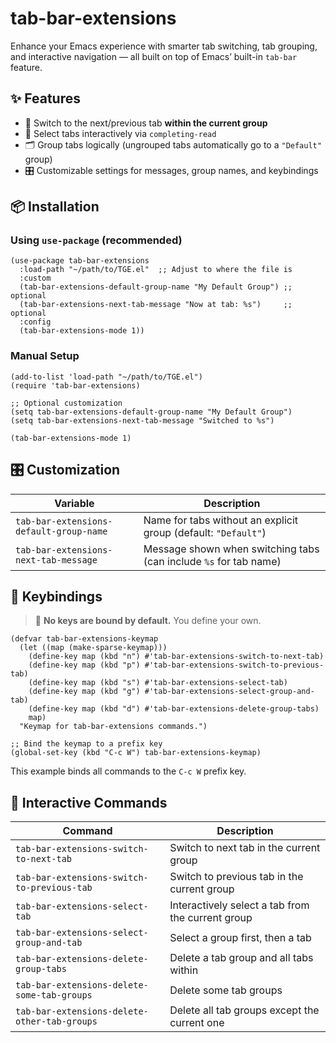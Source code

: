 # tab-bar-extensions

Enhance your Emacs experience with smarter tab switching, tab grouping, and interactive navigation — all built on top of Emacs’ built-in `tab-bar` feature.

## ✨ Features

- 🚀 Switch to the next/previous tab **within the current group**
- 🎯 Select tabs interactively via `completing-read`
- 🗂️ Group tabs logically (ungrouped tabs automatically go to a `"Default"` group)
- 🎛️ Customizable settings for messages, group names, and keybindings

## 📦 Installation

### Using `use-package` (recommended)

```elisp
(use-package tab-bar-extensions
  :load-path "~/path/to/TGE.el"  ;; Adjust to where the file is
  :custom
  (tab-bar-extensions-default-group-name "My Default Group") ;; optional
  (tab-bar-extensions-next-tab-message "Now at tab: %s")     ;; optional
  :config
  (tab-bar-extensions-mode 1))
```

### Manual Setup

```elisp
(add-to-list 'load-path "~/path/to/TGE.el")
(require 'tab-bar-extensions)

;; Optional customization
(setq tab-bar-extensions-default-group-name "My Default Group")
(setq tab-bar-extensions-next-tab-message "Switched to %s")

(tab-bar-extensions-mode 1)
```

## 🎛️ Customization

| Variable                                 | Description |
|------------------------------------------|-------------|
| `tab-bar-extensions-default-group-name`  | Name for tabs without an explicit group (default: `"Default"`) |
| `tab-bar-extensions-next-tab-message`    | Message shown when switching tabs (can include `%s` for tab name) |


## 🎹 Keybindings

> 🔐 **No keys are bound by default.** You define your own.

```elisp
(defvar tab-bar-extensions-keymap
  (let ((map (make-sparse-keymap)))
    (define-key map (kbd "n") #'tab-bar-extensions-switch-to-next-tab)
    (define-key map (kbd "p") #'tab-bar-extensions-switch-to-previous-tab)
    (define-key map (kbd "s") #'tab-bar-extensions-select-tab)
    (define-key map (kbd "g") #'tab-bar-extensions-select-group-and-tab)
    (define-key map (kbd "d") #'tab-bar-extensions-delete-group-tabs)
    map)
  "Keymap for tab-bar-extensions commands.")
  
;; Bind the keymap to a prefix key
(global-set-key (kbd "C-c W") tab-bar-extensions-keymap)
```

This example binds all commands to the `C-c W` prefix key.


## 🚀 Interactive Commands

| Command                                     | Description |
|--------------------------------------------|-------------|
| `tab-bar-extensions-switch-to-next-tab`     | Switch to next tab in the current group |
| `tab-bar-extensions-switch-to-previous-tab` | Switch to previous tab in the current group |
| `tab-bar-extensions-select-tab`             | Interactively select a tab from the current group |
| `tab-bar-extensions-select-group-and-tab`   | Select a group first, then a tab |
| `tab-bar-extensions-delete-group-tabs`      | Delete a tab group and all tabs within |
| `tab-bar-extensions-delete-some-tab-groups` | Delete some tab groups |
| `tab-bar-extensions-delete-other-tab-groups`| Delete all tab groups except the current one |
